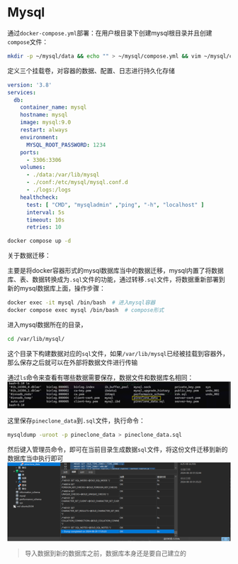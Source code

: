 # Mysql

通过`docker-compose.yml`部署：在用户根目录下创建mysql根目录并且创建`compose`文件：

```bash
mkdir -p ~/mysql/data && echo "" > ~/mysql/compose.yml && vim ~/mysql/compose.yml
```

定义三个挂载卷，对容器的数据、配置、日志进行持久化存储

```yaml
version: '3.8'
services:
  db:
    container_name: mysql
    hostname: mysql
    image: mysql:9.0
    restart: always
    environment:
      MYSQL_ROOT_PASSWORD: 1234
    ports:
      - 3306:3306
    volumes:
      - ./data:/var/lib/mysql
      - ./conf:/etc/mysql/mysql.conf.d
      - ./logs:/logs
    healthcheck:
      test: [ "CMD", "mysqladmin" ,"ping", "-h", "localhost" ]
      interval: 5s
      timeout: 10s
      retries: 10
```

```bash
docker compose up -d
```

关于数据迁移：

主要是将docker容器形式的mysql数据库当中的数据迁移，mysql内置了将数据库、表、数据转换成为`.sql`文件的功能，通过转移`.sql`文件，将数据重新部署到新的mysql数据库上面，操作步骤：

```bash
docker exec -it mysql /bin/bash  # 进入mysql容器
docker compose exec mysql /bin/bash  # compose形式
```

进入mysql数据所在的目录，

```bash
cd /var/lib/mysql/
```

这个目录下构建数据对应的`sql`文件，如果`/var/lib/mysql`已经被挂载到容器外，那么保存之后就可以在外部将数据文件进行传输

通过`ls`命令来查看有哪些数据需要保存，数据文件和数据库名相同：![image-20240830014052559](./docker_mysql.assets/image-20240830014052559.png)

这里保存`pineclone_data`到`.sql`文件，执行命令：

```bash
mysqldump -uroot -p pineclone_data > pineclone_data.sql
```

然后键入管理员命令，即可在当前目录生成数据`sql`文件，将这份文件迁移到新的数据库当中执行即可![image-20240830015312056](./docker_mysql.assets/image-20240830015312056.png)

> 导入数据到新的数据库之前，数据库本身还是要自己建立的